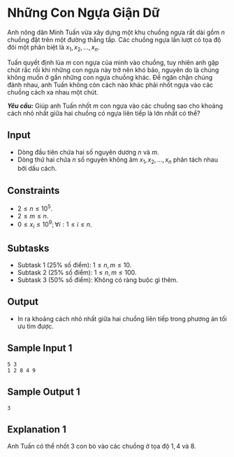 # Những Con Ngựa Giận Dữ

Anh nông dân Minh Tuấn vừa xây dựng một khu chuồng ngựa rất dài gồm $n$ chuồng đặt trên một đường thẳng tắp. Các chuồng ngựa lần lượt có tọa độ đôi một phân biệt là $x_1, x_2, \dots, x_n$.

Tuấn quyết định lùa $m$ con ngựa của mình vào chuồng, tuy nhiên anh gặp chút rắc rối khi những con ngựa này trở nên khó bảo, nguyên do là chúng không muốn ở gần những con ngựa chuồng khác. Để ngăn chặn chúng đánh nhau, anh Tuấn không còn cách nào khác phải nhốt ngựa vào các chuồng cách xa nhau một chút.

***Yêu cầu:*** Giúp anh Tuấn nhốt $m$ con ngựa vào các chuồng sao cho khoảng cách nhỏ nhất giữa hai chuồng có ngựa liên tiếp là lớn nhất có thể?

## Input

- Dòng đầu tiên chứa hai số nguyên dương $n$ và $m$.
- Dòng thứ hai chứa $n$ số nguyên không âm $x_1, x_2, \dots, x_n$ phân tách nhau bởi dấu cách.

## Constraints

- $2 \le n \le 10^5$.
- $2 \le m \le n$.
- $0 \le x_i \le 10^9; \forall i: 1 \le i \le n$.

## Subtasks

- Subtask $1$ ($25\%$ số điểm): $1 \le n, m \le 10$.
- Subtask $2$ ($25\%$ số điểm): $1 \le n, m \le 100$.
- Subtask $3$ ($50\%$ số điểm): Không có ràng buộc gì thêm.

## Output

- In ra khoảng cách nhỏ nhất giữa hai chuồng liên tiếp trong phương án tối ưu tìm được.

## Sample Input 1

```
5 3
1 2 8 4 9
```

## Sample Output 1

```
3
```

## Explanation 1

Anh Tuấn có thể nhốt $3$ con bò vào các chuồng ở tọa độ $1, 4$ và $8$. 



